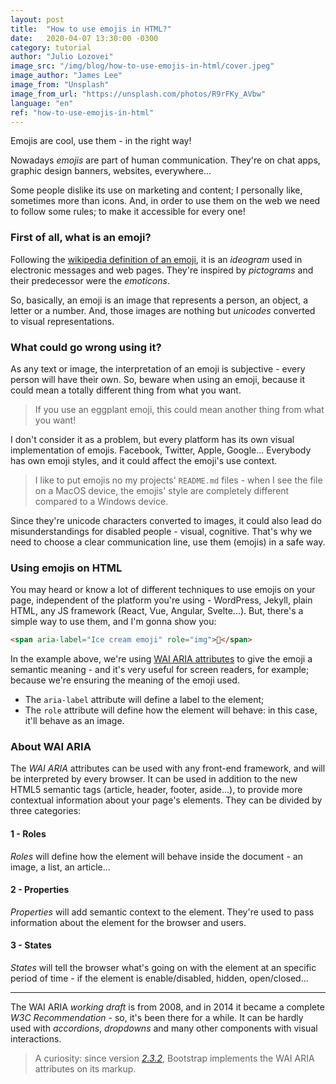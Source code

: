 ```yaml
---
layout: post
title:  "How to use emojis in HTML?"
date:   2020-04-07 13:30:00 -0300
category: tutorial
author: "Julio Lozovei"
image_src: "/img/blog/how-to-use-emojis-in-html/cover.jpeg"
image_author: "James Lee"
image_from: "Unsplash"
image_from_url: "https://unsplash.com/photos/R9rFKy_AVbw"
language: "en"
ref: "how-to-use-emojis-in-html"
---
```

Emojis are cool, use them - in the right way!
<!--more-->
Nowadays _emojis_ are part of human communication. They're on chat apps, graphic design banners, websites, everywhere...

Some people dislike its use on marketing and content; I personally like, sometimes more than icons. And, in order to use them on the web we need to follow some rules; to make it accessible for every one!


### First of all, what is an emoji?
Following the [wikipedia definition of an emoji](https://en.wikipedia.org/wiki/Emoji), it is an _ideogram_ used in electronic messages and web pages. They're inspired by _pictograms_ and their predecessor were the _emoticons_.

So, basically, an emoji is an image that represents a person, an object, a letter or a number. And, those images are nothing but _unicodes_ converted to visual representations.


### What could go wrong using it?
As any text or image, the interpretation of an emoji is subjective - every person will have their own. So, beware when using an emoji, because it could mean a totally different thing from what you want.

> If you use an eggplant emoji, this could mean another thing from what you want!

I don't consider it as a problem, but every platform has its own visual implementation of emojis. Facebook, Twitter, Apple, Google... Everybody has own emoji styles, and it could affect the emoji's use context.

> I like to put emojis no my projects' `README.md` files - when I see the file on a MacOS device, the emojis' style are completely different compared to a Windows device.

Since they're unicode characters converted to images, it could also lead do misunderstandings for disabled people - visual, cognitive. That's why we need to choose a clear communication line, use them (emojis) in a safe way.


### Using emojis on HTML
You may heard or know a lot of different techniques to use emojis on your page, independent of the platform you're using - WordPress, Jekyll, plain HTML, any JS framework (React, Vue, Angular, Svelte...). But, there's a simple way to use them, and I'm gonna show you:

```html
<span aria-label="Ice cream emoji" role="img">🍦</span>
```

In the example above, we're using [WAI ARIA attributes](https://developer.mozilla.org/en-US/docs/Web/Accessibility/ARIA) to give the emoji a semantic meaning - and it's very useful for screen readers, for example; because we're ensuring the meaning of the emoji used.

- The `aria-label` attribute will define a label to the element;
- The `role` attribute will define how the element will behave: in this case, it'll behave as an image.


### About WAI ARIA
The _WAI ARIA_ attributes can be used with any front-end framework, and will be interpreted by every browser. It can be used in addition to the new HTML5 semantic tags (article, header, footer, aside...), to provide more contextual information about your page's elements. They can be divided by three categories:

#### 1 - Roles
_Roles_ will define how the element will behave inside the document - an image, a list, an article...

#### 2 - Properties
_Properties_ will add semantic context to the element. They're used to pass information about the element for the browser and users.

#### 3 - States
_States_ will tell the browser what's going on with the element at an specific period of time - if the element is enable/disabled, hidden, open/closed...

---

The WAI ARIA _working draft_ is from 2008, and in 2014 it became a complete _W3C Recommendation_ - so, it's been there for a while. It can be hardly used with _accordions_, _dropdowns_ and many other components with visual interactions.

> A curiosity: since version [_2.3.2_](https://getbootstrap.com/2.3.2), Bootstrap implements the WAI ARIA attributes on its markup.
